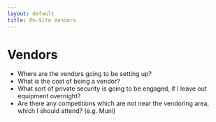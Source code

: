 ```yaml
---
layout: default
title: On-Site Vendors
---
```


# Vendors

* Where are the vendors going to be setting up?
* What is the cost of being a vendor?
* What sort of private security is going to be engaged, if I leave out equipment overnight?
* Are there any competitions which are not near the vendoring area, which I should attend? (e.g. Muni)
